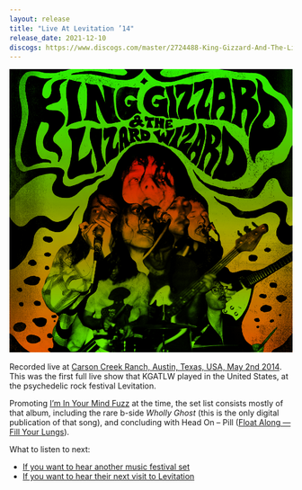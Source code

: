 ```yaml
---
layout: release
title: "Live At Levitation ’14"
release_date: 2021-12-10
discogs: https://www.discogs.com/master/2724488-King-Gizzard-And-The-Lizard-Wizard-Live-At-Levitation-14
---
```


![album cover for Live At Levitation 2014](./cover.jpg)

Recorded live at [Carson Creek Ranch, Austin, Texas, USA, May 2nd 2014](/setlists/2014/05/02/carson-creek-ranch-austin-tx). This was the first full live show that KGATLW played in the United States, at the psychedelic rock festival Levitation.

Promoting [I’m In Your Mind Fuzz](../im-in-your-mind-fuzz) at the time, the set list consists mostly of that album, including the rare b-side _Wholly Ghost_ (this is the only digital publication of that song), and concluding with Head On – Pill ([Float Along — Fill Your Lungs](../float-along-fill-your-lungs)).

What to listen to next:

*   [If you want to hear another music festival set](../live-at-bonnaroo-2022)
*   [If you want to hear their next visit to Levitation](../live-at-levitation-2016)
